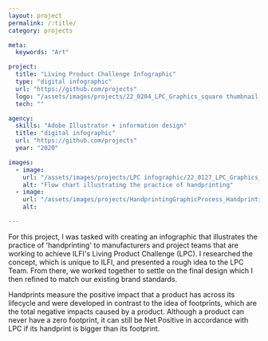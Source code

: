 ```yaml
---
layout: project
permalink: /:title/
category: projects

meta:
  keywords: "Art"

project:
  title: "Living Product Challenge Infographic"
  type: "digital infographic"
  url: "https://github.com/projects"
  logo: "/assets/images/projects/22_0204_LPC_Graphics_square thumbnail copy 2.png"
  tech: ""

agency:
  skills: "Adobe Illustrator + information design"
  title: "digital infographic"
  url: "https://github.com/projects"
  year: "2020"

images:
  - image:
    url: "/assets/images/projects/LPC infographic/22_0127_LPC_Graphics_final redesign copy.png"
    alt: "Flow chart illustrating the practice of handprinting"
  - image:
    url: "/assets/images/projects/HandprintingGraphicProcess_Handprinting process.png"
    alt:      

---
```

<p>For this project, I was tasked with creating an infographic that illustrates the practice of 'handprinting' to manufacturers and project teams that are working to achieve ILFI's Living Product Challenge (LPC). I researched the concept, which is unique to ILFI, and presented a rough idea to the LPC Team. From there, we worked together to settle on the final design which I then refined to match our existing brand standards.</p>

<p>Handprints measure the positive impact that a product has across its lifecycle and were developed in contrast to the idea of footprints, which are the total negative impacts caused by a product. Although a product can never have a zero footprint, it can still be Net Positive in accordance with LPC if its handprint is bigger than its footprint. </p>